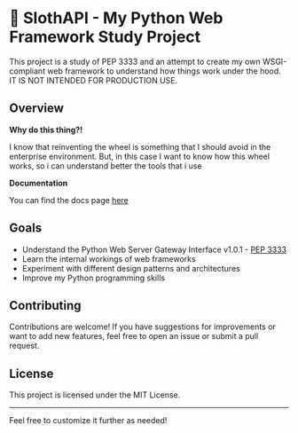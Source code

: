 # 🦥 SlothAPI - My Python Web Framework Study Project

This project is a study of PEP 3333 and an attempt to create my own WSGI-compliant web framework to understand how things work under the hood. IT IS NOT INTENDED FOR PRODUCTION USE.

## Overview

**Why do this thing?!**

I know that reinventing the wheel is something that I should avoid in the enterprise environment. But, in this case I want to know how this wheel works, so i can understand better the tools that i use

**Documentation**

You can find the docs page [here](https://lucasbalieiro.github.io/slothapi/) 

## Goals

- Understand the Python Web Server Gateway Interface v1.0.1 - [PEP 3333](https://peps.python.org/pep-3333/#preface-for-readers-of-pep-333)
- Learn the internal workings of web frameworks
- Experiment with different design patterns and architectures
- Improve my Python programming skills

## Contributing

Contributions are welcome! If you have suggestions for improvements or want to add new features, feel free to open an issue or submit a pull request.

## License

This project is licensed under the MIT License.

---

Feel free to customize it further as needed!